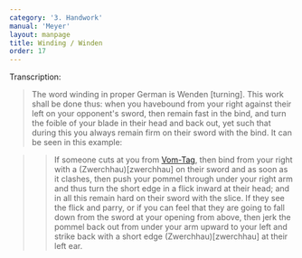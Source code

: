 ```yaml
---
category: '3. Handwork'
manual: 'Meyer'
layout: manpage
title: Winding / Winden
order: 17
---
```


Transcription:

> The word winding in proper German is Wenden [turning]. This work shall be done thus: when you havebound from your right against their left on your opponent's sword, then remain fast in the bind, and turn the foible of your blade in their head and back out, yet such that during this you always remain firm on their sword with the bind. It can be seen in this example:

> > If someone cuts at you from [Vom-Tag](vom-tag), then bind from your right with a (Zwerchhau)[zwerchhau] on their sword and as soon as it clashes, then push your pommel through under your right arm and thus turn the short edge in a flick inward at their head; and in all this remain hard on their sword with the slice. If they see the flick and parry, or if you can feel that they are going to fall down from the sword at your opening from above, then jerk the pommel back out from under your arm upward to your left and strike back with a short edge (Zwerchhau)[zwerchhau] at their left ear.